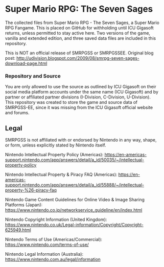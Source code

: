 # Super Mario RPG: The Seven Sages
The collected files from Super Mario RPG - The Seven Sages, a Super Mario RPG Fangame. This is placed on GitHub for withholding until ICU Gigasoft returns, unless permitted to stay active here. Two versions of the game, vanilla and extended edition, and three saved data files are included in this repository.

This is NOT an official release of SMRPGSS or SMRPGSSEE.
Original blog post: http://udivision.blogspot.com/2009/08/smrpg-seven-sages-download-page.html

### Repository and Source

You are only allowed to use the source as outlined by ICU Gigasoft on their social media platform accounts under the same name (ICU Gigasoft) and by partner or affiliated partner divisions (I-Division, C-Division, U-Division).
This repository was created to store the game and source data of SMRPGSS-EE, since it was missing from the ICU Gigasoft official website and forums.

## Legal

SMRPGSS is not affiliated with or endorsed by Nintendo in any way, shape, or form, unless explicitly stated by Nintendo itself.
    
    
    
Nintendo Intellectual Property Policy (Americas): https://en-americas-support.nintendo.com/app/answers/detail/a_id/50035/~/intellectual-property-policy

Nintendo Intellectual Property & Piracy FAQ (Americas): https://en-americas-support.nintendo.com/app/answers/detail/a_id/55888/~/intellectual-property-%26-piracy-faq

Nintendo Game Content Guidelines for Online Video & Image Sharing Platforms (Japan): https://www.nintendo.co.jp/networkservice_guideline/en/index.html

Nintendo Copyright Information (United Kingdom): https://www.nintendo.co.uk/Legal-information/Copyright/Copyright-625949.html

Nintendo Terms of Use (Americas/Commercial): https://www.nintendo.com/terms-of-use/

Nintendo Legal Information (Australia): https://www.nintendo.com.au/legal/information
